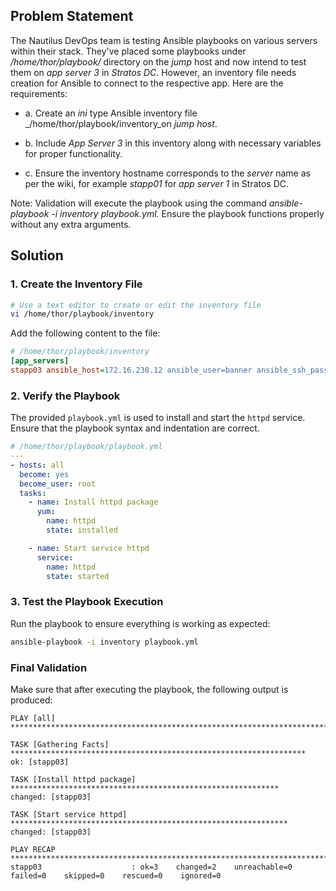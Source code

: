 ## Problem Statement

The Nautilus DevOps team is testing Ansible playbooks on various servers within their stack. They've placed some playbooks under _/home/thor/playbook/_ directory on the _jump_ host and now intend to test them on _app server 3_ in _Stratos DC_. However, an inventory file needs creation for Ansible to connect to the respective app. Here are the requirements:

- a. Create an _ini_ type Ansible inventory file _/home/thor/playbook/inventory_on _jump host_.

- b. Include _App Server 3_ in this inventory along with necessary variables for proper functionality.

- c. Ensure the inventory hostname corresponds to the _server_ name as per the wiki, for example _stapp01_ for _app server 1_ in Stratos DC.

Note: Validation will execute the playbook using the command _ansible-playbook -i inventory playbook.yml._ Ensure the playbook functions properly without any extra arguments.

## Solution

### 1. Create the Inventory File

```bash
# Use a text editor to create or edit the inventory file
vi /home/thor/playbook/inventory
```

Add the following content to the file:

```ini
# /home/thor/playbook/inventory
[app_servers]
stapp03 ansible_host=172.16.238.12 ansible_user=banner ansible_ssh_pass=BigGr33n
```

### 2. Verify the Playbook

The provided `playbook.yml` is used to install and start the `httpd` service. Ensure that the playbook syntax and indentation are correct.

```yaml
# /home/thor/playbook/playbook.yml
---
- hosts: all
  become: yes
  become_user: root
  tasks:
    - name: Install httpd package
      yum:
        name: httpd
        state: installed

    - name: Start service httpd
      service:
        name: httpd
        state: started
```

### 3. Test the Playbook Execution

Run the playbook to ensure everything is working as expected:

```bash
ansible-playbook -i inventory playbook.yml
```

### Final Validation

Make sure that after executing the playbook, the following output is produced:

```plaintext
PLAY [all] ******************************************************************************

TASK [Gathering Facts] ******************************************************************
ok: [stapp03]

TASK [Install httpd package] ************************************************************
changed: [stapp03]

TASK [Start service httpd] **************************************************************
changed: [stapp03]

PLAY RECAP ******************************************************************************
stapp03                    : ok=3    changed=2    unreachable=0    failed=0    skipped=0    rescued=0    ignored=0
```

